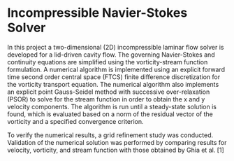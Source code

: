 # Incompressible Navier-Stokes Solver	

In this project a two-dimensional (2D) incompressible laminar flow solver is developed for a lid-driven cavity flow.  The governing Navier-Stokes and continuity equations are simplified using the vorticity-stream function formulation.  A numerical algorithm is implemented using an explicit forward time second order central space (FTCS) finite difference discretization for the vorticity transport equation.  The numerical algorithm also implements an explicit point Gauss-Seidel method with successive over-relaxation (PSOR) to solve for the stream function in order to obtain the x and y velocity components.  The algorithm is run until a steady-state solution is found, which is evaluated based on a norm of the residual vector of the vorticity and a specified convergence criterion.

To verify the numerical results, a grid refinement study was conducted.  Validation of the numerical solution was performed by comparing results for velocity, vorticity, and stream function with those obtained by Ghia et al. [1]
